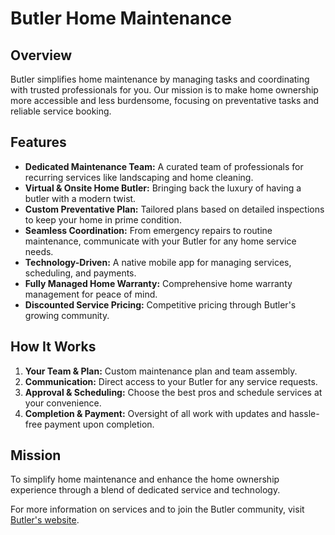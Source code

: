 # Butler Home Maintenance

## Overview
Butler simplifies home maintenance by managing tasks and coordinating with trusted professionals for you. Our mission is to make home ownership more accessible and less burdensome, focusing on preventative tasks and reliable service booking.

## Features
- **Dedicated Maintenance Team:** A curated team of professionals for recurring services like landscaping and home cleaning.
- **Virtual & Onsite Home Butler:** Bringing back the luxury of having a butler with a modern twist.
- **Custom Preventative Plan:** Tailored plans based on detailed inspections to keep your home in prime condition.
- **Seamless Coordination:** From emergency repairs to routine maintenance, communicate with your Butler for any home service needs.
- **Technology-Driven:** A native mobile app for managing services, scheduling, and payments.
- **Fully Managed Home Warranty:** Comprehensive home warranty management for peace of mind.
- **Discounted Service Pricing:** Competitive pricing through Butler's growing community.

## How It Works
1. **Your Team & Plan:** Custom maintenance plan and team assembly.
2. **Communication:** Direct access to your Butler for any service requests.
3. **Approval & Scheduling:** Choose the best pros and schedule services at your convenience.
4. **Completion & Payment:** Oversight of all work with updates and hassle-free payment upon completion.

## Mission
To simplify home maintenance and enhance the home ownership experience through a blend of dedicated service and technology.

For more information on services and to join the Butler community, visit [Butler's website](https://www.joinbutler.com/).

